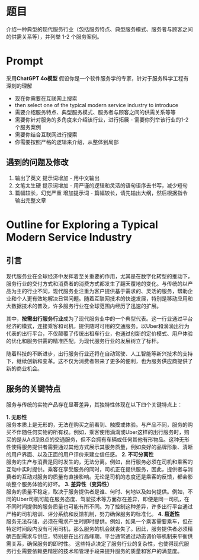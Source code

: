 # 题目
介绍一种典型的现代服务行业（包括服务特点、典型服务模式、服务者与顾客之间的供需关系等），并列举 1-2 个服务案例。
# Prompt
采用**ChatGPT 4o模型**
假设你是一个软件服务学的专家，针对于服务科学工程有深刻的理解
- 现在你需要在互联网上搜索 
- then select one of the typical modern service industry to introduce 
- 需要介绍服务特点、典型服务模式、服务者与顾客之间的供需关系等等 
- 需要你针对服务的多角度来介绍该行业，进行拓展 - 需要你列举该行业的1-2个服务案例 
- 需要你结合互联网进行搜索 
- 你需要按照严格的逻辑来介绍，从整体到局部 

## 遇到的问题及修改
1. 输出了英文
   提示词增加 - 用中文输出
2. 文笔太生硬
   提示词增加 - 用严谨的逻辑和灵活的语句语序去书写，减少短句
3. 篇幅较长，幻觉严重
   增加提示词 - 篇幅较长，请先输出大纲，然后根据指令输出完整文章
# Outline for Exploring a Typical Modern Service Industry
## 引言
现代服务业在全球经济中发挥着至关重要的作用，尤其是在数字化转型的推动下，服务行业的交付方式和消费者的消费方式都发生了翻天覆地的变化。与传统的以产品为主的行业不同，现代服务业注重为客户提供基于需求的、灵活的服务，帮助企业和个人更有效地解决日常问题。随着互联网技术的快速发展，特别是移动应用和大数据技术的普及，许多服务行业在全球范围内经历了迅速的扩展。

其中，**按需出行服务行业**成为了现代服务业中的一个典型代表。这一行业通过平台经济的模式，连接乘客和司机，提供随时可用的交通服务。以Uber和滴滴出行为代表的出行平台，不仅颠覆了传统出租车行业，也通过创新的定价模式、用户体验的优化和服务供需的精准匹配，为现代服务行业的发展树立了标杆。

随着科技的不断进步，出行服务行业还将在自动驾驶、人工智能等新兴技术的支持下，继续创新和变革。这不仅为消费者带来了更多的便利，也为服务供应商提供了新的商业机会​。
## 服务的关键特点
服务与传统的实物产品存在显著差异，其独特性体现在以下四个关键特点上：

**1. 无形性**  
服务本质上是无形的，无法在购买之前看到、触摸或体验。与产品不同，服务的购买不伴随任何实物的所有权。例如，乘客使用滴滴或Uber这样的出行服务时，购买的是从A点到B点的交通服务，但不会拥有车辆或任何其他有形物品。这种无形性使得服务提供者需要通过其他方式展示其服务质量，例如良好的品牌形象、清晰的用户界面、以及正面的用户评价来建立信任感​。
**2. 不可分离性**  
服务的生产与消费是同时发生的，无法分离。例如，出行服务必须在司机和乘客的互动中实时提供。乘客在享受服务的同时，司机正在提供服务，因此，提供者与消费者的互动对服务的质量有直接影响。无论是司机的态度还是乘客的反馈，都会影响整个服务体验的好坏。
**3. 差异性（变异性）**  
服务的质量不稳定，取决于服务提供者是谁、何时、何地以及如何提供。例如，不同的Uber司机可能在服务态度、驾驶技术等方面存在差异，即便是同一司机，在不同时间提供的服务质量也可能有所不同。为了控制这种差异，许多出行平台通过严格的司机培训、评分系统和反馈机制，努力确保服务的标准化​。
**4. 易逝性**  
服务无法存储，必须在需求产生时即时提供。例如，如果一个乘客需要乘车，但在特定时间段内没有可用司机，那么服务的机会就丧失了。因此，服务提供者必须精确匹配需求与供应，特别是在出行高峰期，平台通常通过动态调价等机制来平衡供需关系，确保服务的即时性​。
这些特点决定了服务行业的复杂性，也使得现代服务行业需要依赖更精密的技术和管理手段来提升服务的质量和客户的满意度。